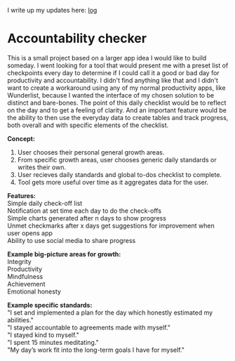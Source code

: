 I write up my updates here: [log](http://mindplace-log.blogspot.com/)

# Accountability checker
This is a small project based on a larger app idea I would like to build someday. 
I went looking for a tool that would present me with a preset list of checkpoints
every day to determine if I could call it a good or bad day for productivity and 
accountability. I didn't find anything like that and I didn't want to create a 
workaround using any of my normal productivity apps, like Wunderlist, because I wanted 
the interface of my chosen solution to be distinct and bare-bones. The point of this
daily checklist would be to reflect on the day and to get a feeling of clarity. And
an important feature would be the ability to then use the everyday data to create 
tables and track progress, both overall and with specific elements of the checklist.

<b>Concept:</b><br />
1. User chooses their personal general growth areas. <br />
2. From specific growth areas, user chooses generic daily standards or writes their own.<br />
3. User recieves daily standards and global to-dos checklist to complete.<br />
4. Tool gets more useful over time as it aggregates data for the user. 

<b>Features:</b><br />
Simple daily check-off list<br />
Notification at set time each day to do the check-offs<br />
Simple charts generated after n days to show progress<br />
Unmet checkmarks after x days get suggestions for improvement when user opens app<br />
Ability to use social media to share progress<br />

<b>Example big-picture areas for growth:</b><br />
Integrity<br />
Productivity<br />
Mindfulness<br />
Achievement <br />
Emotional honesty<br />

<b>Example specific standards:</b><br />
"I set and implemented a plan for the day which honestly estimated my abilities."<br />
"I stayed accountable to agreements made with myself."<br />
"I stayed kind to myself."<br />
"I spent 15 minutes meditating."<br />
"My day’s work fit into the long-term goals I have for myself."<br />
